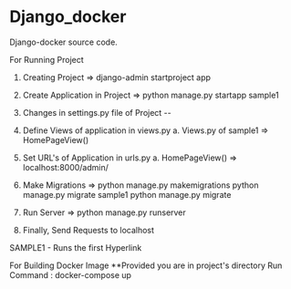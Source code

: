 # Django_docker
Django-docker source code.

For Running Project
1. Creating Project => django-admin startproject app
2. Create Application in Project => python manage.py startapp sample1
3. Changes in settings.py file of Project -- 
4. Define Views of application in views.py
	a. Views.py of sample1 => HomePageView()

5. Set URL's of Application in urls.py
	a. HomePageView() => localhost:8000/admin/
    
6. Make Migrations =>
	python manage.py makemigrations
	python manage.py migrate sample1
	python manage.py migrate

7. Run Server => python manage.py runserver
8. Finally, Send Requests to localhost


SAMPLE1 - Runs the first Hyperlink

For Building Docker Image
**Provided you are in project's directory
Run Command : docker-compose up
